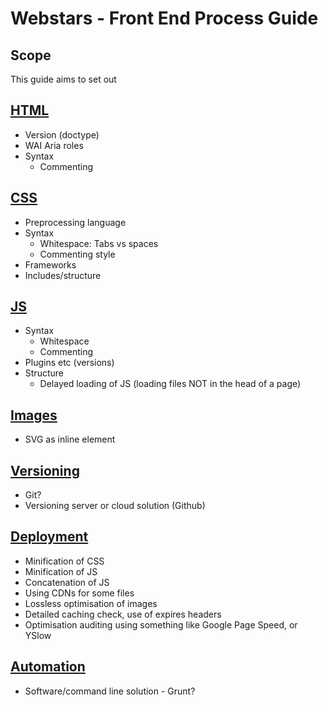 Webstars - Front End Process Guide
==================================

## Scope
This guide aims to set out 

## [HTML](html.md)
- Version (doctype)
- WAI Aria roles
- Syntax
	- Commenting

## [CSS](css.md)
- Preprocessing language
- Syntax
	- Whitespace: Tabs vs spaces
	- Commenting style
- Frameworks
- Includes/structure

## [JS](js.md)
- Syntax
	- Whitespace
	- Commenting
- Plugins etc (versions)
- Structure
	- Delayed loading of JS (loading files NOT in the head of a page)

## [Images](images.md)
- SVG as inline element

## [Versioning](versioning.md)
- Git?
- Versioning server or cloud solution (Github)

## [Deployment](deployment.md)
- Minification of CSS
- Minification of JS
- Concatenation of JS
- Using CDNs for some files
- Lossless optimisation of images
- Detailed caching check, use of expires headers
- Optimisation auditing using something like Google Page Speed, or YSlow

## [Automation](automation.md)
- Software/command line solution - Grunt?